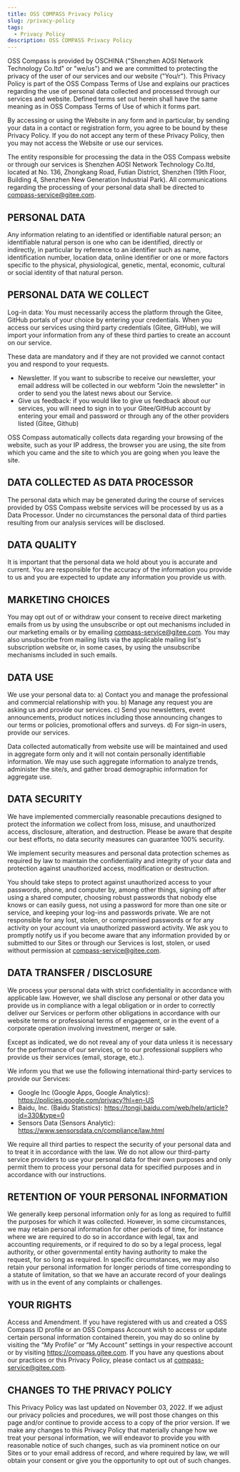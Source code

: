 ```yaml
---
title: OSS COMPASS Privacy Policy
slug: /privacy-policy
tags:
  - Privacy Policy
description: OSS COMPASS Privacy Policy
---
```


OSS Compass is provided by OSCHINA ("Shenzhen AOSI Network Technology Co.ltd" or "we/us") and we are committed to protecting the privacy of the user of our services and our website ("You/r"). This Privacy Policy is part of the OSS Compass Terms of Use and explains our practices regarding the use of personal data collected and processed through our services and website. Defined terms set out herein shall have the same meaning as in OSS Compass Terms of Use of which it forms part. 

By accessing or using the Website in any form and in particular, by sending your data in a contact or registration form, you agree to be bound by these Privacy Policy. If you do not accept any term of these Privacy Policy, then you may not access the Website or use our services.

The entity responsible for processing the data in the OSS Compass website or through our services is Shenzhen AOSI Network Technology Co.ltd, located at No. 136, Zhongkang Road, Futian District, Shenzhen (19th Floor, Building 4, Shenzhen New Generation Industrial Park). All communications regarding the processing of your personal data shall be directed to compass-service@gitee.com.

## PERSONAL DATA

Any information relating to an identified or identifiable natural person; an identifiable natural person is one who can be identified, directly or indirectly, in particular by reference to an identifier such as name, identification number, location data, online identifier or one or more factors specific to the physical, physiological, genetic, mental, economic, cultural or social identity of that natural person.

## PERSONAL DATA WE COLLECT

Log-in data: You must necessarily access the platform through the Gitee, GitHub portals of your choice by entering your credentials. When you access our services using third party credentials (Gitee, GitHub), we will import your information from any of these third parties to create an account on our service.

These data are mandatory and if they are not provided we cannot contact you and respond to your requests.

- Newsletter. If you want to subscribe to receive our newsletter, your email address will be collected in our webform "Join the newsletter" in order to send you the latest news about our Service.
- Give us feedback: if you would like to give us feedback about our services, you will need to sign in to your Gitee/GitHub account by entering your email and password or through any of the other providers listed (Gitee, Github)

OSS Compass automatically collects data regarding your browsing of the website, such as your IP address, the browser you are using, the site from which you came and the site to which you are going when you leave the site.

## DATA COLLECTED AS DATA PROCESSOR

The personal data which may be generated during the course of services provided by OSS Compass website services will be processed by us as a Data Processor. Under no circumstances the personal data of third parties resulting from our analysis services will be disclosed.

## DATA QUALITY

It is important that the personal data we hold about you is accurate and current. You are responsible for the accuracy of the information you provide to us and you are expected to update any information you provide us with.

## MARKETING CHOICES

You may opt out of or withdraw your consent to receive direct marketing emails from us by using the unsubscribe or opt out mechanisms included in our marketing emails or by emailing compass-service@gitee.com. You may also unsubscribe from mailing lists via the applicable mailing list's subscription website or, in some cases, by using the unsubscribe mechanisms included in such emails.

## DATA USE

We use your personal data to: a) Contact you and manage the professional and commercial relationship with you. b) Manage any request you are asking us and provide our services. c) Send you newsletters, event announcements, product notices including those announcing changes to our terms or policies, promotional offers and surveys. d) For sign-in users, provide our services.

Data collected automatically from website use will be maintained and used in aggregate form only and it will not contain personally identifiable information. We may use such aggregate information to analyze trends, administer the site/s, and gather broad demographic information for aggregate use.

## DATA SECURITY

We have implemented commercially reasonable precautions designed to protect the information we collect from loss, misuse, and unauthorized access, disclosure, alteration, and destruction. Please be aware that despite our best efforts, no data security measures can guarantee 100% security.

We implement security measures and personal data protection schemes as required by law to maintain the confidentiality and integrity of your data and protection against unauthorized access, modification or destruction.

You should take steps to protect against unauthorized access to your passwords, phone, and computer by, among other things, signing off after using a shared computer, choosing robust passwords that nobody else knows or can easily guess, not using a password for more than one site or service, and keeping your log-ins and passwords private. We are not responsible for any lost, stolen, or compromised passwords or for any activity on your account via unauthorized password activity. We ask you to promptly notify us if you become aware that any information provided by or submitted to our Sites or through our Services is lost, stolen, or used without permission at compass-service@gitee.com.

## DATA TRANSFER / DISCLOSURE

We process your personal data with strict confidentiality in accordance with applicable law. However, we shall disclose any personal or other data you provide us in compliance with a legal obligation or in order to correctly deliver our Services or perform other obligations in accordance with our website terms or professional terms of engagement, or in the event of a corporate operation involving investment, merger or sale.

Except as indicated, we do not reveal any of your data unless it is necessary for the performance of our services, or to our professional suppliers who provide us their services (email, storage, etc.).

We inform you that we use the following international third-party services to provide our Services:

- Google Inc (Google Apps, Google Analytics): https://policies.google.com/privacy?hl=en-US
- Baidu, Inc. (Baidu Statistics): https://tongji.baidu.com/web/help/article?id=330&type=0
- Sensors Data (Sensors Analytic): https://www.sensorsdata.cn/compliance/law.html

We require all third parties to respect the security of your personal data and to treat it in accordance with the law. We do not allow our third-party service providers to use your personal data for their own purposes and only permit them to process your personal data for specified purposes and in accordance with our instructions.

## RETENTION OF YOUR PERSONAL INFORMATION

We generally keep personal information only for as long as required to fulfill the purposes for which it was collected. However, in some circumstances, we may retain personal information for other periods of time, for instance where we are required to do so in accordance with legal, tax and accounting requirements, or if required to do so by a legal process, legal authority, or other governmental entity having authority to make the request, for so long as required. In specific circumstances, we may also retain your personal information for longer periods of time corresponding to a statute of limitation, so that we have an accurate record of your dealings with us in the event of any complaints or challenges.

## YOUR RIGHTS

Access and Amendment. If you have registered with us and created a OSS Compass  ID profile or an OSS Compass Account wish to access or update certain personal information contained therein, you may do so online by visiting the “My Profile” or “My Account” settings in your respective account or by visiting https://compass.gitee.com. If you have any questions about our practices or this Privacy Policy, please contact us at compass-service@gitee.com.

## CHANGES TO THE PRIVACY POLICY

This Privacy Policy was last updated on November 03, 2022. If we adjust our privacy policies and procedures, we will post those changes on this page and/or continue to provide access to a copy of the prior version. If we make any changes to this Privacy Policy that materially change how we treat your personal information, we will endeavor to provide you with reasonable notice of such changes, such as via prominent notice on our Sites or to your email address of record, and where required by law, we will obtain your consent or give you the opportunity to opt out of such changes.
